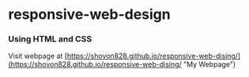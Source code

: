 # responsive-web-design

### Using HTML and CSS

Visit webpage at [https://shovon828.github.io/responsive-web-dising/](https://shovon828.github.io/responsive-web-dising/ "My Webpage")

